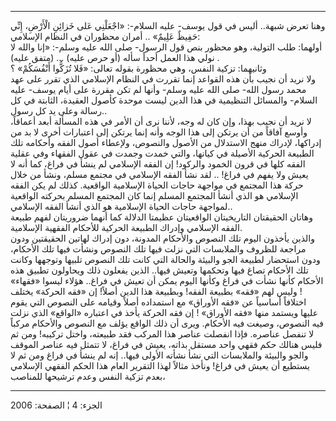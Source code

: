 ------------------------------------------------------------------------

وهنا تعرض شبهة.. أليس في قول يوسف- عليه السلام-: «اجْعَلْنِي عَلى خَزائِنِ
الْأَرْضِ، إِنِّي حَفِيظٌ عَلِيمٌ» .. أمران محظوران في النظام الإسلامي:  
أولهما: طلب التولية، وهو محظور بنص قول الرسول- صلى الله عليه وسلم-: «إنا
والله لا نولي هذا العمل أحداً سأله (أو حرص عليه) ... (متفق عليه) .  
وثانيهما: تزكية النفس، وهي محظورة بقوله تعالى: «فَلا تُزَكُّوا أَنْفُسَكُمْ» ؟  
ولا نريد أن نجيب بأن هذه القواعد إنما تقررت في النظام الإسلامي الذي تقرر
على عهد محمد رسول الله- صلى الله عليه وسلم- وأنها لم تكن مقررة على أيام
يوسف- عليه السلام- والمسائل التنظيمية في هذا الدين ليست موحدة كأصول
العقيدة، الثابتة في كل رسالة وعلى يد كل رسول..  
لا نريد أن نجيب بهذا، وإن كان له وجه، لأننا نرى أن الأمر في هذه المسألة
أبعد أعماقاً، وأوسع آفاقاً من أن يرتكن إلى هذا الوجه وأنه إنما يرتكن إلى
اعتبارات أخرى لا بد من إدراكها، لإدراك منهج الاستدلال من الأصول والنصوص،
ولإعطاء أصول الفقه وأحكامه تلك الطبيعة الحركية الأصيلة في كيانها، والتي
خمدت وجمدت في عقول الفقهاء وفي عقلية الفقه كلها في قرون الخمود والركود!
إن الفقه الإسلامي لم ينشأ في فراغ، كما أنه لا يعيش ولا يفهم في فراغ! ..
لقد نشأ الفقه الإسلامي في مجتمع مسلم، ونشأ من خلال حركة هذا المجتمع في
مواجهة حاجات الحياة الإسلامية الواقعية. كذلك لم يكن الفقه الإسلامي هو
الذي أنشأ المجتمع المسلم إنما كان المجتمع المسلم بحركته الواقعية لمواجهة
حاجات الحياة الإسلامية هو الذي أنشأ الفقه الإسلامي..  
وهاتان الحقيقتان التاريخيتان الواقعيتان عظيمتا الدلالة كما أنهما
ضروريتان لفهم طبيعة الفقه الإسلامي وإدراك الطبيعة الحركية للأحكام
الفقهية الإسلامية.  
والذين يأخذون اليوم تلك النصوص والأحكام المدونة، دون إدراك لهاتين
الحقيقتين ودون مراجعة للظروف والملابسات التي نزلت فيها تلك النصوص ونشأت
فيها تلك الأحكام، ودون استحضار لطبيعة الجو والبيئة والحالة التي كانت تلك
النصوص تلبيها وتوجهها وكانت تلك الأحكام تصاغ فيها وتحكمها وتعيش فيها..
الذين يفعلون ذلك ويحاولون تطبيق هذه الأحكام كأنها نشأت في فراغ وكأنها
اليوم يمكن أن تعيش في فراغ.. هؤلاء ليسوا «فقهاء» ! وليس لهم «فقه» بطبيعة
الفقه! وبطبيعة هذا الدين أصلاً! إن «فقه الحركة» يختلف اختلافاً أساسياً عن
«فقه الأوراق» مع استمداده أصلاً وقيامه على النصوص التي يقوم عليها ويستمد
منها «فقه الأوراق» ! إن فقه الحركة يأخذ في اعتباره «الواقع» الذي نزلت
فيه النصوص، وصيغت فيه الأحكام. ويرى أن ذلك الواقع يؤلف مع النصوص
والأحكام مركباً لا تنفصل عناصره. فإذا انفصلت عناصر هذا المركب فقد طبيعته،
واختل تركيبه! ومن ثم فليس هنالك حكم فقهي واحد مستقل بذاته، يعيش في فراغ،
لا تتمثل فيه عناصر الموقف والجو والبيئة والملابسات التي نشأ نشأته الأولى
فيها.. إنه لم ينشأ في فراغ ومن ثم لا يستطيع أن يعيش في فراغ! ونأخذ مثالاً
لهذا التقرير العام هذا الحكم الفقهي الإسلامي بعدم تزكية النفس وعدم
ترشيحها للمناصب،

------------------------------------------------------------------------

الجزء: 4 ¦ الصفحة: 2006
